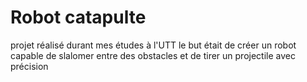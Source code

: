 # Robot catapulte
projet réalisé durant mes études à l'UTT
le but était de créer un robot capable de slalomer entre des obstacles et de tirer un projectile avec précision
